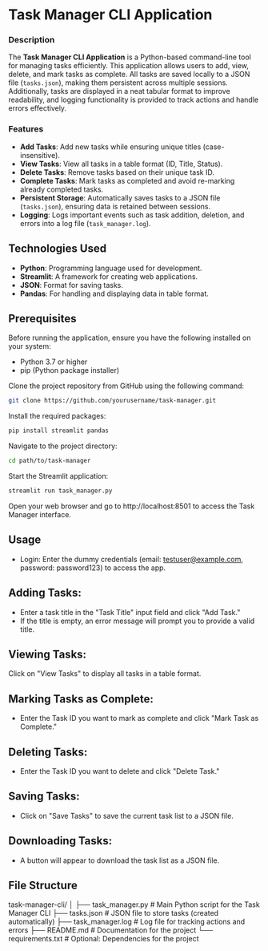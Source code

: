 # Task Manager CLI Application

### Description
The **Task Manager CLI Application** is a Python-based command-line tool for managing tasks efficiently. This application allows users to add, view, delete, and mark tasks as complete. All tasks are saved locally to a JSON file (`tasks.json`), making them persistent across multiple sessions. Additionally, tasks are displayed in a neat tabular format to improve readability, and logging functionality is provided to track actions and handle errors effectively.

### Features
- **Add Tasks**: Add new tasks while ensuring unique titles (case-insensitive).
- **View Tasks**: View all tasks in a table format (ID, Title, Status).
- **Delete Tasks**: Remove tasks based on their unique task ID.
- **Complete Tasks**: Mark tasks as completed and avoid re-marking already completed tasks.
- **Persistent Storage**: Automatically saves tasks to a JSON file (`tasks.json`), ensuring data is retained between sessions.
- **Logging**: Logs important events such as task addition, deletion, and errors into a log file (`task_manager.log`).

## Technologies Used
- **Python**: Programming language used for development.
- **Streamlit**: A framework for creating web applications.
- **JSON**: Format for saving tasks.
- **Pandas**: For handling and displaying data in table format.

## Prerequisites
Before running the application, ensure you have the following installed on your system:
- Python 3.7 or higher
- pip (Python package installer)


Clone the project repository from GitHub using the following command:
```bash
git clone https://github.com/yourusername/task-manager.git
```

Install the required packages:
```bash
pip install streamlit pandas
```

Navigate to the project directory:
```bash
cd path/to/task-manager
```

Start the Streamlit application:
```bash
streamlit run task_manager.py
```
Open your web browser and go to http://localhost:8501 to access the Task Manager interface.

## Usage
- Login: Enter the dummy credentials (email: testuser@example.com, password: password123) to access the app.

## Adding Tasks:
- Enter a task title in the "Task Title" input field and click "Add Task."
- If the title is empty, an error message will prompt you to provide a valid title.

## Viewing Tasks:
Click on "View Tasks" to display all tasks in a table format.

## Marking Tasks as Complete:
- Enter the Task ID you want to mark as complete and click "Mark Task as Complete."

## Deleting Tasks:
- Enter the Task ID you want to delete and click "Delete Task."

## Saving Tasks:
- Click on "Save Tasks" to save the current task list to a JSON file.

## Downloading Tasks:
- A button will appear to download the task list as a JSON file.

## File Structure
task-manager-cli/
│
├── task_manager.py         # Main Python script for the Task Manager CLI
├── tasks.json              # JSON file to store tasks (created automatically)
├── task_manager.log        # Log file for tracking actions and errors
├── README.md               # Documentation for the project
└── requirements.txt        # Optional: Dependencies for the project
